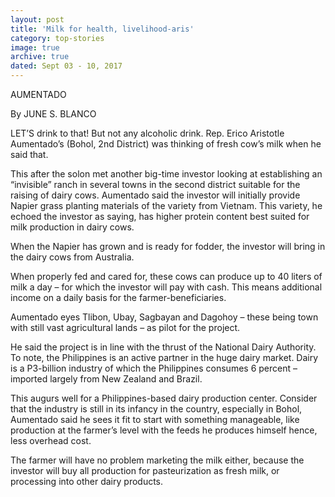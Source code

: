 ```yaml
---
layout: post
title: 'Milk for health, livelihood-aris'
category: top-stories
image: true
archive: true
dated: Sept 03 - 10, 2017
---
```


AUMENTADO

By JUNE S. BLANCO

LET’S drink to that!
But not any alcoholic drink. Rep. Erico Aristotle Aumentado’s (Bohol, 2nd District) was thinking of fresh cow’s milk when he said that.

This after the solon met another big-time investor looking at establishing an “invisible” ranch in several towns in the second district suitable for the raising of dairy cows.
Aumentado said the investor will initially provide Napier grass planting materials of the variety from Vietnam. This variety, he echoed the investor as saying, has higher protein content best suited for milk production in dairy cows.

When the Napier has grown and is ready for fodder, the investor will bring in the dairy cows from Australia.

When properly fed and cared for, these cows can produce up to 40 liters of milk a day – for which the investor will pay with cash. This means additional income on a daily basis for the farmer-beneficiaries.

Aumentado eyes Tlibon, Ubay, Sagbayan and Dagohoy – these being town with still vast agricultural lands – as pilot for the project.

He said the project is in line with the thrust of the National Dairy Authority.
To note, the Philippines is an active partner in the huge dairy market. Dairy is a P3-billion industry of which the Philippines consumes 6 percent – imported largely from New Zealand and Brazil.

This augurs well for a Philippines-based dairy production center. Consider that the industry is still in its infancy in the country, especially in Bohol, Aumentado said he sees it fit to start with something manageable, like production at the farmer’s level with the feeds he produces himself hence, less overhead cost.

The farmer will have no problem marketing the milk either, because the investor will buy all production for pasteurization as fresh milk, or processing into other dairy products.

